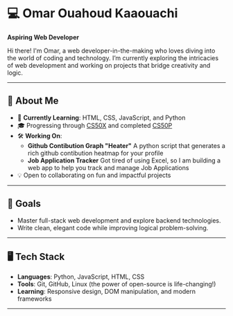 # 💻 Omar Ouahoud Kaaouachi  
**Aspiring Web Developer**  

Hi there! I'm Omar, a web developer-in-the-making who loves diving into the world of coding and technology. I’m currently exploring the intricacies of web development and working on projects that bridge creativity and logic.  

---

## 🚀 About Me  
- 🌱 **Currently Learning**: HTML, CSS, JavaScript, and Python  
- 🎓 Progressing through [CS50X](https://cs50.harvard.edu/x) and completed [CS50P](https://cs50.harvard.edu/python)  
- 🛠 **Working On**:  
  - **Github Contibution Graph "Heater"** A python script that generates a rich github contibution heatmap for your profile  
  - **Job Application Tracker** Got tired of using Excel, so I am building a web app to help you track and manage Job Applications  
- 💡 Open to collaborating on fun and impactful projects  

---

## 🎯 Goals  
- Master full-stack web development and explore backend technologies.  
- Write clean, elegant code while improving logical problem-solving.  

---

## 🖥️ Tech Stack  
- **Languages**: Python, JavaScript, HTML, CSS  
- **Tools**: Git, GitHub, Linux (the power of open-source is life-changing!)  
- **Learning**: Responsive design, DOM manipulation, and modern frameworks  

---

